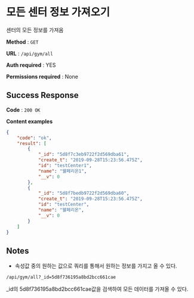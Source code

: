 # 모든 센터 정보 가져오기

센터의 모든 정보를 가져옴

**Method** : `GET`

**URL** : `/api/gym/all`

**Auth required** : YES

**Permissions required** : None

## Success Response

**Code** : `200 OK`

**Content examples**

```json
{
    "code": "ok",
    "result": [
        {
            "_id": "5d8f7c3eb9722f2d569dba61",
            "create_t": "2019-09-28T15:23:56.475Z",
            "id": "testCenter1",
            "name": "웰페리온1",
            "__v": 0
        },
        {
            "_id": "5d8f7bedb9722f2d569dba60",
            "create_t": "2019-09-28T15:23:56.475Z",
            "id": "testCenter",
            "name": "웰페리온",
            "__v": 0
        }
    ]
}
```

## Notes

* 속성값 중의 원하는 값으로 쿼리를 통해서 원하는 정보를 가지고 올 수 있다.

`/api/gym/all?_id=5d8f736195a8bd2bcc661cae`

_id의 5d8f736195a8bd2bcc661cae값을 검색하여 모든 데이터를 가져올 수 있다.
